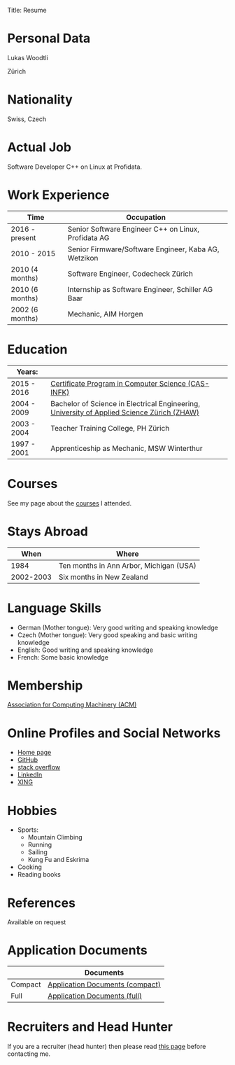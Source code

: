 Title: Resume


# Personal Data
Lukas Woodtli

Zürich

# Nationality
Swiss, Czech

# Actual Job
Software Developer C++ on Linux at Profidata.

# Work Experience

| Time             | Occupation
|------------------|---------------------------------------------------
| 2016 - present   | Senior Software Engineer C++ on Linux, Profidata AG
| 2010 - 2015      | Senior Firmware/Software Engineer, Kaba AG, Wetzikon
| 2010 (4 months)  | Software Engineer, Codecheck Zürich
| 2010 (6 months)  | Internship as Software Engineer, Schiller AG Baar
| 2002 (6 months)  | Mechanic, AIM Horgen


# Education
| Years:         |                                                                                          |
|----------------|------------------------------------------------------------------------------------------|
| 2015 - 2016    | [Certificate Program in Computer Science (CAS-INFK)](https://www.inf.ethz.ch/continuing-education/certificate-program.html) |
| 2004 - 2009    | Bachelor of Science in Electrical Engineering, [University of Applied Science Zürich (ZHAW)](http://www.zhaw.ch) |
| 2003 - 2004    | Teacher Training College, PH Zürich                                                      |
| 1997 - 2001    | Apprenticeship as Mechanic, MSW Winterthur                                               |


# Courses
See my page about the [courses](courses.html) I attended.


# Stays Abroad
| When      | Where
|-----------|----------------------------------------
| 1984      | Ten months in Ann Arbor, Michigan (USA)
| 2002-2003 | Six months in New Zealand


# Language Skills

- German (Mother tongue): Very good writing and speaking knowledge
- Czech (Mother tongue): Very good speaking and basic writing knowledge
- English: Good writing and speaking knowledge
- French: Some basic knowledge


# Membership

[Association for Computing Machinery (ACM)](https://www.acm.org/)

# Online Profiles and Social Networks

- [Home page](http://lukaswoodtli.github.io/)
- [GitHub](https://github.com/LukasWoodtli)
- [stack overflow](https://careers.stackoverflow.com/lukaswoodtli)
- [LinkedIn](https://www.linkedin.com/in/lukaswoodtli)
- [XING](https://www.xing.com/profile/Lukas_Woodtli)


# Hobbies

* Sports:
    * Mountain Climbing
    * Running
    * Sailing
    * Kung Fu and Eskrima
* Cooking
* Reading books

# References
Available on request


# Application Documents

|         | Documents                 |
|---------|---------------------------|
| Compact | [Application Documents (compact)](/documents/Application_Documents_Lukas_Woodtli.zip)   |
| Full    | [Application Documents (full)](/documents/Application_Documents_full_Lukas_Woodtli.zip) |



# Recruiters and Head Hunter

If you are a recruiter (head hunter) then please read [this page]({filename}/pages/recruiters_headhunters.md) before contacting me.


